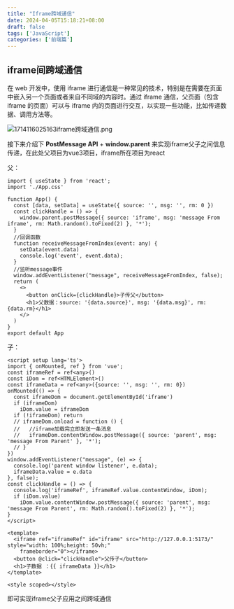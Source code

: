 ```yaml
---
title: "Iframe跨域通信"
date: 2024-04-05T15:18:21+08:00
draft: false
tags: ['JavaScript']
categories: ['前端篇']
---
```


## iframe间跨域通信

在 web 开发中，使用 iframe 进行通信是一种常见的技术，特别是在需要在页面中嵌入另一个页面或者来自不同域的内容时。通过 iframe 通信，父页面（包含 iframe 的页面）可以与 iframe 内的页面进行交互，以实现一些功能，比如传递数据、调用方法等。

![1714116025163iframe跨域通信.png](https://gitee.com/plumliil/images/raw/master/Md-2024/1714116025163iframe%E8%B7%A8%E5%9F%9F%E9%80%9A%E4%BF%A1.png)

接下来介绍下 **PostMessage API** + **window.parent** 来实现iframe父子之间信息传递，在此处父项目为vue3项目，iframe所在项目为react

父：
```tsx
import { useState } from 'react';
import './App.css'

function App() {
  const [data, setData] = useState({ source: '', msg: '', rm: 0 })
  const clickHandle = () => {
    window.parent.postMessage({ source: 'iframe', msg: 'message From iframe', rm: Math.random().toFixed(2) }, '*');
  }
  //回调函数
  function receiveMessageFromIndex(event: any) {
    setData(event.data)
    console.log('event', event.data);
  }
  //监听message事件
  window.addEventListener("message", receiveMessageFromIndex, false);
  return (
    <>
      <button onClick={clickHandle}>子传父</button>
      <h1>父数据：source: '{data.source}', msg: '{data.msg}', rm: {data.rm}</h1>
    </>
  )
}
export default App
```

子：
```vue
<script setup lang='ts'>
import { onMounted, ref } from 'vue';
const iframeRef = ref<any>()
const iDom = ref<HTMLElement>()
const iframeData = ref<any>({source: '', msg: '', rm: 0})
onMounted(() => {
  const iframeDom = document.getElementById('iframe')
  if (iframeDom)
    iDom.value = iframeDom
  if (!iframeDom) return
  // iframeDom.onload = function () {
  //   //iframe加载完立即发送一条消息
  //   iframeDom.contentWindow.postMessage({ source: 'parent', msg: 'message From Parent' }, '*');
  // }
})
window.addEventListener("message", (e) => {
  console.log('parent window listener', e.data);
  iframeData.value = e.data
}, false);
const clickHandle = () => {
  console.log('iframeRef', iframeRef.value.contentWindow, iDom);
  if (iDom.value)
    iDom.value.contentWindow.postMessage({ source: 'parent', msg: 'message From Parent', rm: Math.random().toFixed(2) }, '*');
}
</script>

<template>
  <iframe ref="iframeRef" id="iframe" src="http://127.0.0.1:5173/" style="width: 100%;height: 50vh;"
    frameborder="0"></iframe>
  <button @click="clickHandle">父传子</button>
  <h1>子数据 ：{{ iframeData }}</h1>
</template>

<style scoped></style>
```

即可实现iframe父子应用之间跨域通信